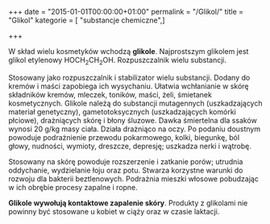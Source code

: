 +++
date = "2015-01-01T00:00:00+01:00"
permalink = "/Glikol/"
title = "Glikol"
kategorie = [ "substancje chemiczne",]

+++

W skład wielu kosmetyków wchodzą **glikole**. Najprostszym glikolem jest glikol etylenowy HOCH<sub>2</sub>CH<sub>2</sub>OH. Rozpuszczalnik wielu substancji.

Stosowany jako rozpuszczalnik i stabilizator wielu substancji. Dodany do kremów i maści zapobiega ich wysychaniu. Ułatwia wchłanianie w skórę składników kremów, mleczek, toników, maści, żeli, śmietanek kosmetycznych. Glikole należą do substancji mutagennych (uszkadzających materiał genetyczny), gametotoksycznych (uszkadzających komórki płciowe), drażniących skórę i błony śluzowe. Dawka śmiertelna dla ssaków wynosi 20 g/kg masy ciała. Działa drażniąco na oczy. Po podaniu doustnym powoduje podrażnienie przewodu pokarmowego, kolki, biegunkę, ból głowy, nudności, wymioty, dreszcze, depresję; uszkadza nerki i wątrobę.

Stosowany na skórę powoduje rozszerzenie i zatkanie porów; utrudnia oddychanie, wydzielanie łoju oraz potu. Stwarza korzystne warunki do rozwoju dla bakterii beztlenowych. Podrażnia mieszki włosowe pobudzając w ich obrębie procesy zapalne i ropne.

**Glikole wywołują kontaktowe zapalenie skóry**. Produkty z glikolami nie powinny być stosowane u kobiet w ciąży oraz w czasie laktacji.

